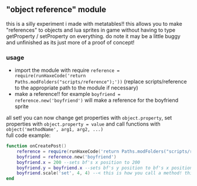 ## "object reference" module
this is a silly experiment i made with metatables!! this allows you to make "references" to objects and lua sprites in game without having to type getProperty / setProperty on everything. do note it may be a little buggy and unfinished as its just more of a proof of concept!

### usage
+ import the module with require `reference = require(runHaxeCode('return Paths.modFolders("scripts/reference");'))` (replace scripts/reference to the appropriate path to the module if necessary)
+ make a reference!! for example `boyfriend = reference.new('boyfriend')` will make a reference for the boyfriend sprite

all set! you can now change get properties with `object.property`, set properties with `object.property = value` and call functions with `object('methodName', arg1, arg2, ...)`
<br>full code example:
```lua
function onCreatePost()
	reference = require(runHaxeCode('return Paths.modFolders("scripts/reference");'))
	boyfriend = reference.new('boyfriend')
	boyfriend.x = 200 --sets bf's x position to 200
	boyfriend.y = boyfriend.x --sets bf's y position to bf's x position
	boyfriend.scale('set', 4, 4) --< this is how you call a method! this calls scale.set on boyfriend to x:4 and y:4
end
```
